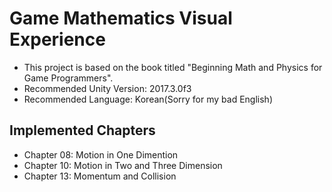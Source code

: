 # Game Mathematics Visual Experience
* This project is based on the book titled "Beginning Math and Physics for Game Programmers". 
* Recommended Unity Version: 2017.3.0f3
* Recommended Language: Korean(Sorry for my bad English)

## Implemented Chapters
* Chapter 08: Motion in One Dimention
* Chapter 10: Motion in Two and Three Dimension
* Chapter 13: Momentum and Collision